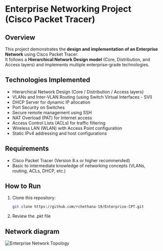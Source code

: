 #  Enterprise Networking Project (Cisco Packet Tracer)

##  Overview
This project demonstrates the **design and implementation of an Enterprise Network** using Cisco Packet Tracer.  
It follows a **Hierarchical Network Design model** (Core, Distribution, and Access layers) and implements multiple enterprise-grade technologies.

## Technologies Implemented
- Hierarchical Network Design (Core / Distribution / Access layers)
- VLANs and Inter-VLAN Routing (using Switch Virtual Interfaces - SVI)
- DHCP Server for dynamic IP allocation
- Port Security on Switches
- Secure remote management using SSH
- NAT Overload (PAT) for Internet access
- Access Control Lists (ACLs) for traffic filtering
- Wireless LAN (WLAN) with Access Point configuration
- Static IPv4 addressing and host configurations

##  Requirements
- Cisco Packet Tracer (Version 8.x or higher recommended)
- Basic to intermediate knowledge of networking concepts (VLANs, routing, ACLs, DHCP, etc.)

##  How to Run
1. Clone this repository:
   ```bash
   git clone https://github.com/rchethana-19/Enterprise-CPT.git
2. Review the .pkt file

##  Network diagram
![Enterprise Network Topology](docs/network-diagram.png)
